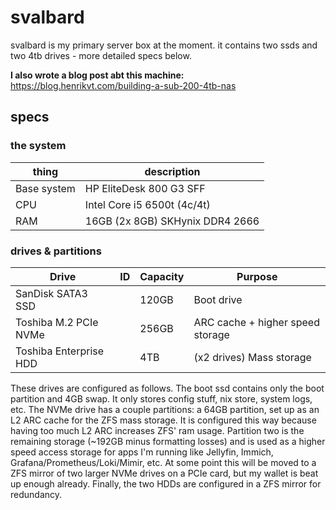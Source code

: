 # svalbard

svalbard is my primary server box at the moment. it contains two ssds and two 4tb drives - more detailed specs below.

**I also wrote a blog post abt this machine:** https://blog.henrikvt.com/building-a-sub-200-4tb-nas

## specs

### the system

| thing       | description                     |
| ----------- | ------------------------------- |
| Base system | HP EliteDesk 800 G3 SFF         |
| CPU         | Intel Core i5 6500t (4c/4t)     |
| RAM         | 16GB (2x 8GB) SKHynix DDR4 2666 |

### drives & partitions

| Drive                  | ID  | Capacity | Purpose                          |
| ---------------------- | --- | -------- | -------------------------------- |
| SanDisk SATA3 SSD      |     | 120GB    | Boot drive                       |
| Toshiba M.2 PCIe NVMe  |     | 256GB    | ARC cache + higher speed storage |
| Toshiba Enterprise HDD |     | 4TB      | (x2 drives) Mass storage         |

These drives are configured as follows. The boot ssd contains only the boot partition and 4GB swap.
It only stores config stuff, nix store, system logs, etc.
The NVMe drive has a couple partitions: a 64GB partition, set up as an L2 ARC cache for the ZFS mass storage. It is configured this way because having too much L2 ARC increases ZFS' ram usage. Partition two is the remaining storage (~192GB minus formatting losses) and is used as a higher speed access storage for apps I'm running like Jellyfin, Immich, Grafana/Prometheus/Loki/Mimir, etc.
At some point this will be moved to a ZFS mirror of two larger NVMe drives on a PCIe card, but my wallet is beat up enough already.
Finally, the two HDDs are configured in a ZFS mirror for redundancy.
